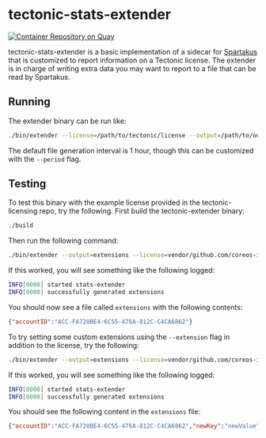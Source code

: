 # tectonic-stats-extender

[![Container Repository on Quay](https://quay.io/repository/coreos/tectonic-stats-extender/status?token=17a1091d-1fe9-4da2-af92-416b8a0e5f54 "Container Repository on Quay")](https://quay.io/repository/coreos/tectonic-stats-extender)

tectonic-stats-extender is a basic implementation of a sidecar for [Spartakus](https://github.com/kubernetes-incubator/spartakus) that is customized to report information on a Tectonic license. The extender is in charge of writing extra data you may want to report to a file that can be read by Spartakus.

## Running

The extender binary can be run like:

```sh
./bin/extender --license=/path/to/tectonic/license --output=/path/to/output/file --extensions=extra:data --extensions=to:report
```

The default file generation interval is 1 hour, though this can be customized with the `--period` flag.

## Testing

To test this binary with the example license provided in the tectonic-licensing repo, try the following. First build the tectonic-extender binary:

```sh
./build
```

Then run the following command:

```sh
./bin/extender --output=extensions --license=vendor/github.com/coreos-inc/tectonic-licensing/license/test-license.txt --public-key=vendor/github.com/coreos-inc/tectonic-licensing/license/test-signing-key.pub
```

If this worked, you will see something like the following logged:

```sh
INFO[0000] started stats-extender
INFO[0000] successfully generated extensions
```

You should now see a file called `extensions` with the following contents:

```json
{"accountID":"ACC-FA720BE4-6C55-476A-812C-C4CA6862"}
```

To try setting some custom extensions using the `--extension` flag in addition to the license, try the following:

```sh
./bin/extender --output=extensions --license=vendor/github.com/coreos-inc/tectonic-licensing/license/test-license.txt --public-key=vendor/github.com/coreos-inc/tectonic-licensing/license/test-signing-key.pub --extension=newKey:newValue
```

If this worked, you will see something like the following logged:

```sh
INFO[0000] started stats-extender
INFO[0000] successfully generated extensions
```

You should see the following content in the `extensions` file:

```json
{"accountID":"ACC-FA720BE4-6C55-476A-812C-C4CA6862","newKey":"newValue"}
```
